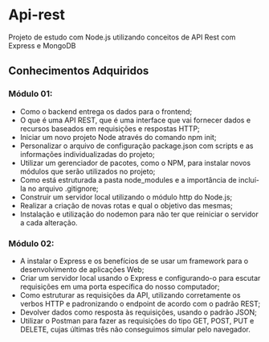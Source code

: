 # Api-rest
Projeto de estudo com Node.js utilizando conceitos de API Rest com Express e MongoDB

## Conhecimentos Adquiridos

### Módulo 01:
- Como o backend entrega os dados para o frontend;
- O que é uma API REST, que é uma interface que vai fornecer dados e recursos baseados em requisições e respostas HTTP;
- Iniciar um novo projeto Node através do comando npm init;
- Personalizar o arquivo de configuração package.json com scripts e as informações individualizadas do projeto;
- Utilizar um gerenciador de pacotes, como o NPM, para instalar novos módulos que serão utilizados no projeto;
- Como está estruturada a pasta node_modules e a importância de incluí-la no arquivo .gitignore;
- Construir um servidor local utilizando o módulo http do Node.js;
- Realizar a criação de novas rotas e qual o objetivo das mesmas;
- Instalação e utilização do nodemon para não ter que reiniciar o servidor a cada alteração.

### Módulo 02:
- A instalar o Express e os benefícios de se usar um framework para o desenvolvimento de aplicações Web;
- Criar um servidor local usando o Express e configurando-o para escutar requisições em uma porta específica do nosso computador;
- Como estruturar as requisições da API, utilizando corretamente os verbos HTTP e padronizando o endpoint de acordo com o padrão REST;
- Devolver dados como resposta às requisições, usando o padrão JSON;
- Utilizar o Postman para fazer as requisições do tipo GET, POST, PUT e DELETE, cujas últimas três não conseguimos simular pelo navegador.